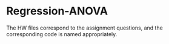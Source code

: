 # Regression-ANOVA

The HW files correspond to the assignment questions, and the corresponding code is named appropriately.
